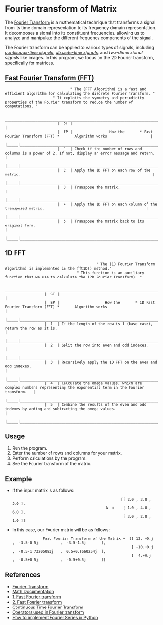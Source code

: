 # Fourier transform of Matrix

   The [Fourier Transform](https://en.wikipedia.org/wiki/Fourier_transform) is a mathematical technique that transforms a signal from its time domain representation to its frequency domain representation.
   It decomposes a signal into its constituent frequencies, allowing us to analyze and manipulate the different frequency components of the signal.

   The Fourier transform can be applied to various types of signals, including [*continuous-time signals*](https://en.wikipedia.org/wiki/Discrete_time_and_continuous_time), [*discrete-time signals*](https://en.wikipedia.org/wiki/Discrete_time_and_continuous_time), and *two-dimensional signals* like images. In this program, we focus on the 2D Fourier transform, specifically for matrices.


## [Fast Fourier Transform (FFT)](https://en.wikipedia.org/wiki/Fast_Fourier_transform)

                                  " The (FFT Algorithm) is a fast and efficient algorithm for calculating the discrete Fourier transform. "
                          " It exploits the symmetry and periodicity properties of the Fourier transform to reduce the number of computations. "

                             _______________________________________________________________________________________________________________
                            |  ST |                                                                                                         |
                            |  EP |                 How the       * Fast Fourier Transform (FFT) *       Algorithm works                    |
                            |_____|_________________________________________________________________________________________________________|
                            |  1  | Check if the number of rows and columns is a power of 2. If not, display an error message and return.   |
                            |_____|_________________________________________________________________________________________________________|
                            |  2  | Apply the 1D FFT on each row of the matrix.                                                             |
                            |_____|_________________________________________________________________________________________________________|
                            |  3  | Transpose the matrix.                                                                                   |
                            |_____|_________________________________________________________________________________________________________|
                            |  4  | Apply the 1D FFT on each column of the transposed matrix.                                               |
                            |_____|_________________________________________________________________________________________________________|
                            |  5  | Transpose the matrix back to its original form.                                                         |
                            |_____|_________________________________________________________________________________________________________|

## 1D FFT

                                              " The (1D Fourier Transform Algorithm) is implemented in the fft1D() method."
                                     " This function is an auxiliary function that we use to calculate the (2D Fourier Transform). "

                       ___________________________________________________________________________________________________________________________
                      |  ST |                                                                                                                     |
                      |  EP |                     How the       * 1D Fast Fourier Transform (FFT) *       Algorithm works                         |
                      |_____|_____________________________________________________________________________________________________________________|
                      |  1  | If the length of the row is 1 (base case), return the row as it is.                                                 |
                      |_____|_____________________________________________________________________________________________________________________|
                      |  2  | Split the row into even and odd indexes.                                                                            |
                      |_____|_____________________________________________________________________________________________________________________|
                      |  3  | Recursively apply the 1D FFT on the even and odd indexes.                                                           |
                      |_____|_____________________________________________________________________________________________________________________|
                      |  4  | Calculate the omega values, which are complex numbers representing the exponential term in the Fourier transform.   |
                      |_____|_____________________________________________________________________________________________________________________|
                      |  5  | Combine the results of the even and odd indexes by adding and subtracting the omega values.                         |
                      |_____|_____________________________________________________________________________________________________________________|


## Usage

   1. Run the program.
   2. Enter the number of rows and columns for your matrix.
   3. Perform calculations by the program.
   4. See the Fourier transform of the matrix.

## Example

   * If the input matrix is as follows:

                                                           [[ 2.0 , 3.0 , 5.0 ],
                                                    A  =    [ 1.0 , 4.0 , 6.0 ],
                                                            [ 3.0 , 2.0 , 1.0 ]]

   * In this case, our Fourier matrix will be as follows:
   
                       Fast Fourier Transform of the Matrix =  [[ 12. +0.j  ,  -3.5-0.5j          ,  -3.5-1.5j       ],
                                                                [ -10.+0.j  ,  -0.5-1.73205081j   ,  0.5+0.8660254j  ],
                                                                [  4.+0.j   ,  -0.5+0.5j          ,  -0.5+0.5j       ]]  

## References

   * [Fourier Transform](https://byjus.com/maths/fourier-transform/#:~:text=Fourier%20Transform%20is%20a%20mathematical,%2C%20RADAR%2C%20and%20so%20on)
   * [Math Documentation](https://docs.python.org/3/library/math.html)
   * [1. Fast Fourier transform](https://ww2.mathworks.cn/help/matlab/ref/fft.html?requestedDomain=cn)
   * [2. Fast Fourier transform](https://rosettacode.org/wiki/Fast_Fourier_transform#Python)
   * [Continuous Time Fourier Transform](https://staff.fnwi.uva.nl/r.vandenboomgaard/SignalProcessing/FrequencyDomain/CTNP.html)
   * [Operators used in Fourier transform](https://en.wikipedia.org/wiki/Root_of_unity)
   * [How to implement Fourier Series in Python](https://www.educative.io/answers/how-to-implement-fourier-series-in-python)